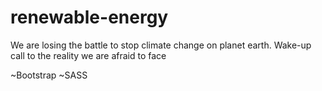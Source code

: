 # renewable-energy
We are losing the battle to stop climate change on planet earth. Wake-up call to the reality we are afraid to face

~Bootstrap
~SASS
